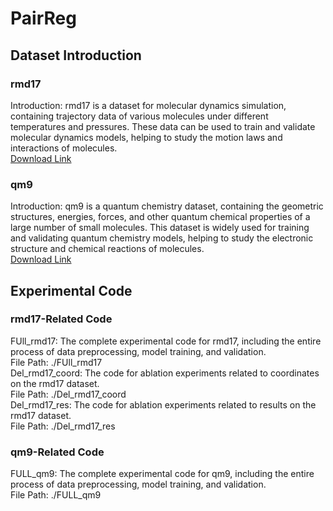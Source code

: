 # PairReg
## Dataset Introduction<br>
### rmd17<br>
Introduction: rmd17 is a dataset for molecular dynamics simulation, containing trajectory data of various molecules under different temperatures and pressures. These data can be used to train and validate molecular dynamics models, helping to study the motion laws and interactions of molecules.<br>
[Download Link](https://figshare.com/articles/dataset/Revised_MD17_dataset_rMD17_/12672038)<br>
### qm9<br>
Introduction: qm9 is a quantum chemistry dataset, containing the geometric structures, energies, forces, and other quantum chemical properties of a large number of small molecules. This dataset is widely used for training and validating quantum chemistry models, helping to study the electronic structure and chemical reactions of molecules.<br>
[Download Link](https://figshare.com/articles/dataset/Data_for_6095_constitutional_isomers_of_C7H10O2/1057646?backTo=/collections/Quantum_chemistry_structures_and_properties_of_134_kilo_molecules/978904)<br>
## Experimental Code<br>
### rmd17-Related Code<br>
FUll_rmd17: The complete experimental code for rmd17, including the entire process of data preprocessing, model training, and validation.<br>
File Path: ./FUll_rmd17<br>
Del_rmd17_coord: The code for ablation experiments related to coordinates on the rmd17 dataset.<br>
File Path: ./Del_rmd17_coord<br>
Del_rmd17_res: The code for ablation experiments related to results on the rmd17 dataset.<br>
File Path: ./Del_rmd17_res<br>
### qm9-Related Code<br>
FULL_qm9: The complete experimental code for qm9, including the entire process of data preprocessing, model training, and validation.<br>
File Path: ./FULL_qm9<br>
